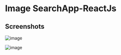 # Image SearchApp-ReactJs

## Screenshots 

![image](https://user-images.githubusercontent.com/19983092/181261474-31d605d7-a413-4ddc-aa35-07ef60219722.png)



![image](https://user-images.githubusercontent.com/19983092/181261637-98110654-be56-4f3e-a6a4-c99f5de4e02d.png)


